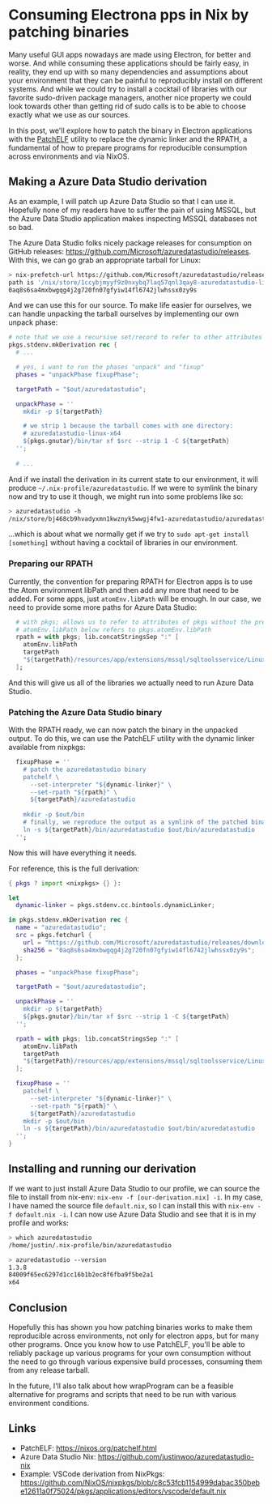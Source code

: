 # Consuming Electrona pps in Nix by patching binaries

Many useful GUI apps nowadays are made using Electron, for better and worse. And while consuming these applications should be fairly easy, in reality, they end up with so many dependencies and assumptions about your environment that they can be painful to reproducibly install on different systems. And while we could try to install a cocktail of libraries with our favorite sudo-driven package managers, another nice property we could look towards other than getting rid of sudo calls is to be able to choose exactly what we use as our sources.

In this post, we'll explore how to patch the binary in Electron applications with the [PatchELF](https://nixos.org/patchelf.html) utility to replace the dynamic linker and the RPATH, a fundamental of how to prepare programs for reproducible consumption across environments and via NixOS.

## Making a Azure Data Studio derivation

As an example, I will patch up Azure Data Studio so that I can use it. Hopefully none of my readers have to suffer the pain of using MSSQL, but the Azure Data Studio application makes inspecting MSSQL databases not so bad.

The Azure Data Studio folks nicely package releases for consumption on GitHub releases: <https://github.com/Microsoft/azuredatastudio/releases>. With this, we can go grab an appropriate tarball for Linux:

```sh
> nix-prefetch-url https://github.com/Microsoft/azuredatastudio/releases/download/1.3.8/azuredatastudio-linux-1.3.8.tar.gz
path is '/nix/store/1ccybjmyyf9z0nxybq7laq57qnl3qay8-azuredatastudio-linux-1.3.8.tar.gz'
0aq8s6sa4mxbwgqg4j2g720fn07gfyiw14fl6742jlwhssx0zy9s
```

And we can use this for our source. To make life easier for ourselves, we can handle unpacking the tarball ourselves by implementing our own unpack phase:

```nix
# note that we use a recursive set/record to refer to other attributes
pkgs.stdenv.mkDerivation rec {
  # ...

  # yes, i want to run the phases "unpack" and "fixup"
  phases = "unpackPhase fixupPhase";

  targetPath = "$out/azuredatastudio";

  unpackPhase = ''
    mkdir -p ${targetPath}

    # we strip 1 because the tarball comes with one directory:
    # azuredatastudio-linux-x64
    ${pkgs.gnutar}/bin/tar xf $src --strip 1 -C ${targetPath}
  '';
  
  # ...
```

And if we install the derivation in its current state to our environment, it will produce `~/.nix-profile/azuredatastudio`. If we were to symlink the binary now and try to use it though, we might run into some problems like so:

```sh
> azuredatastudio -h
/nix/store/bj468cb9hvadyxmn1kwznyk5wwgj4fw1-azuredatastudio/azuredatastudio/bin/../azuredatastudio: error while loading shared libraries: libnode.so: cannot open shared object file: No such file or directory
```

...which is about what we normally get if we try to `sudo apt-get install [something]` without having a cocktail of libraries in our environment.

### Preparing our RPATH

Currently, the convention for preparing RPATH for Electron apps is to use the Atom environment libPath and then add any more that need to be added. For some apps, just `atomEnv.libPath` will be enough. In our case, we need to provide some more paths for Azure Data Studio:

```nix
  # with pkgs; allows us to refer to attributes of pkgs without the prefix
  # atomEnv.libPath below refers to pkgs.atomEnv.libPath
  rpath = with pkgs; lib.concatStringsSep ":" [
    atomEnv.libPath
    targetPath
    "${targetPath}/resources/app/extensions/mssql/sqltoolsservice/Linux/1.5.0-alpha.60"
  ];
```

And this will give us all of the libraries we actually need to run Azure Data Studio.

### Patching the Azure Data Studio binary

With the RPATH ready, we can now patch the binary in the unpacked output. To do this, we can use the PatchELF utility with the dynamic linker available from nixpkgs:

```nix
  fixupPhase = ''
    # patch the azuredatastudio binary
    patchelf \
      --set-interpreter "${dynamic-linker}" \
      --set-rpath "${rpath}" \
      ${targetPath}/azuredatastudio
    
    mkdir -p $out/bin
    # finally, we reproduce the output as a symlink of the patched binary
    ln -s ${targetPath}/bin/azuredatastudio $out/bin/azuredatastudio
  '';
```

Now this will have everything it needs.

For reference, this is the full derivation:

```nix
{ pkgs ? import <nixpkgs> {} }:

let
  dynamic-linker = pkgs.stdenv.cc.bintools.dynamicLinker;

in pkgs.stdenv.mkDerivation rec {
  name = "azuredatastudio";
  src = pkgs.fetchurl {
    url = "https://github.com/Microsoft/azuredatastudio/releases/download/1.3.8/azuredatastudio-linux-1.3.8.tar.gz";
    sha256 = "0aq8s6sa4mxbwgqg4j2g720fn07gfyiw14fl6742jlwhssx0zy9s";
  };

  phases = "unpackPhase fixupPhase";

  targetPath = "$out/azuredatastudio";

  unpackPhase = ''
    mkdir -p ${targetPath}
    ${pkgs.gnutar}/bin/tar xf $src --strip 1 -C ${targetPath}
  '';

  rpath = with pkgs; lib.concatStringsSep ":" [
    atomEnv.libPath
    targetPath
    "${targetPath}/resources/app/extensions/mssql/sqltoolsservice/Linux/1.5.0-alpha.60"
  ];

  fixupPhase = ''
    patchelf \
      --set-interpreter "${dynamic-linker}" \
      --set-rpath "${rpath}" \
      ${targetPath}/azuredatastudio
    mkdir -p $out/bin
    ln -s ${targetPath}/bin/azuredatastudio $out/bin/azuredatastudio
  '';
}
```

## Installing and running our derivation

If we want to just install Azure Data Studio to our profile, we can source the file to install from nix-env: `nix-env -f [our-derivation.nix] -i`. In my case, I have named the source file `default.nix`, so I can install this with `nix-env -f default.nix -i`. I can now use Azure Data Studio and see that it is in my profile and works:

```sh
> which azuredatastudio
/home/justin/.nix-profile/bin/azuredatastudio

> azuredatastudio --version
1.3.8
84009f65ec6297d1cc16b1b2ec8f6fba9f5be2a1
x64
```

## Conclusion

Hopefully this has shown you how patching binaries works to make them reproducible across environments, not only for electron apps, but for many other programs. Once you know how to use PatchELF, you'll be able to reliably package up various programs for your own consumption without the need to go through various expensive build processes, consuming them from any release tarball.

In the future, I'll also talk about how wrapProgram can be a feasible alternative for programs and scripts that need to be run with various environment conditions.

## Links

* PatchELF: <https://nixos.org/patchelf.html>
* Azure Data Studio Nix: <https://github.com/justinwoo/azuredatastudio-nix>
* Example: VSCode derivation from NixPkgs: <https://github.com/NixOS/nixpkgs/blob/c8c53fcb1154999dabac350bebe12611a0f75024/pkgs/applications/editors/vscode/default.nix>
